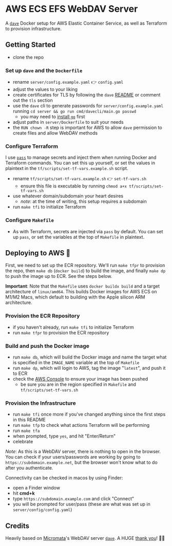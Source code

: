 # AWS ECS EFS WebDAV Server

A [`dave`](https://github.com/micromata/dave) Docker setup for AWS Elastic Container Service, as well as Terraform to provision infrastructure.

## Getting Started

* clone the repo

### Set up `dave` and the `Dockerfile`

* rename `server/config.example.yaml` 👉 `config.yaml`
* adjust the values to your liking
* create certificates for TLS by following the `dave` [README](server/README.md) or comment out the `tls` section
* use the `dave` cli to generate passwords for `server/config.example.yaml` running `cd server && go run cmd/davecli/main.go passwd`
  * you may need to [install `go`](https://go.dev/doc/install) first
* adjust paths in `server/Dockerfile` to suit your needs
* the `RUN chown -R` step is important for AWS to allow `dave` permission to create files and allow WebDAV methods

### Configure Terraform

I use [`pass`](https://www.passwordstore.org/) to manage secrets and inject them when running Docker and Terraform commands. You can set this up yourself, or set the values in plaintext in the `tf/scripts/set-tf-vars.example.sh` script.

* rename `tf/scripts/set-tf-vars.example.sh` 👉 `set-tf-vars.sh`
  * ensure this file is executable by running `chmod a+x tf/scripts/set-tf-vars.sh`
* use whatever domain/subdomain your heart desires
  * *note*: at the time of writing, this setup requires a subdomain
* run `make tfi` to initialize Terraform

### Configure `Makefile`

* As with Terraform, secrets are injected via `pass` by default. You can set up `pass`, or set the variables at the top of `Makefile` in plaintext.

## Deploying to AWS 🚀

First, we need to set up the ECR repository. We'll run `make tfpr` to provision the repo, then `make db` (`docker build`) to build the image, and finally `make dp` to push the image up to ECR. See the steps below.

**Important**: Note that the `Makefile` uses `docker buildx build` and a target architecture of `linux/amd64`. This builds Docker images for AWS ECS on M1/M2 Macs, which default to building with the Apple silicon ARM architecture.

### Provision the ECR Repository

* if you haven't already, run `make tfi` to initialize Terraform
* run `make tfpr` to provision the ECR repository

### Build and push the Docker image

* run `make db`, which will build the Docker image and name the target what is specified in the `IMAGE_NAME` variable at the top of `Makefile`
* run `make dp`, which will login to AWS, tag the image "`latest`", and push it to ECR
* check the [AWS Console](https://console.aws.amazon.com/ecr/repositories) to ensure your image has been pushed
  * be sure you are in the region specified in `Makefile` and `tf/scripts/set-tf-vars.sh`

### Provision the Infrastructure

* run `make tfi` once more if you've changed anything since the first steps in this README
* run `make tfp` to check what actions Terraform will be performing
* run `make tfa`
* when prompted, type `yes`, and hit "Enter/Return"
* celebrate

*Note*: As this is a WebDAV server, there is nothing to open in the browser. You can check if your users/passwords are working by going to `https://subdomain.example.net`, but the browser won't know what to do after you authenticate.

Connectivity can be checked in macos by using Finder:

* open a Finder window
* hit **cmd+k**
* type `https://subdomain.example.com` and click "Connect"
* you will be prompted for user/pass (these are what was set up in `server/config/config.yaml`)

## Credits

Heavily based on [Micromata](https://www.micromata.de)'s WebDAV server [`dave`](https://github.com/micromata/dave). A HUGE <a href="https://media.tenor.com/nRGEAAQstUEAAAAd/robert-redford-nod.gif" target="_blank">thank you</a>! 🙇‍♂️